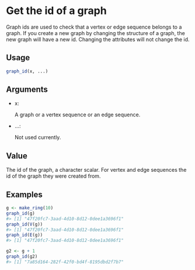 # Get the id of a graph

Graph ids are used to check that a vertex or edge sequence belongs to a
graph. If you create a new graph by changing the structure of a graph,
the new graph will have a new id. Changing the attributes will not
change the id.

## Usage

``` r
graph_id(x, ...)
```

## Arguments

- x:

  A graph or a vertex sequence or an edge sequence.

- ...:

  Not used currently.

## Value

The id of the graph, a character scalar. For vertex and edge sequences
the id of the graph they were created from.

## Examples

``` r
g <- make_ring(10)
graph_id(g)
#> [1] "47f20fc7-3aad-4d10-8d12-0dee1a3696f1"
graph_id(V(g))
#> [1] "47f20fc7-3aad-4d10-8d12-0dee1a3696f1"
graph_id(E(g))
#> [1] "47f20fc7-3aad-4d10-8d12-0dee1a3696f1"

g2 <- g + 1
graph_id(g2)
#> [1] "7a85d164-282f-42f0-bd4f-8195dbd2f7b7"
```
